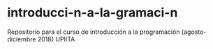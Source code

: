 # introducci-n-a-la-gramaci-n
Repositorio para el curso de introducción  a la programación (agosto-diciembre 2018) UPIITA
